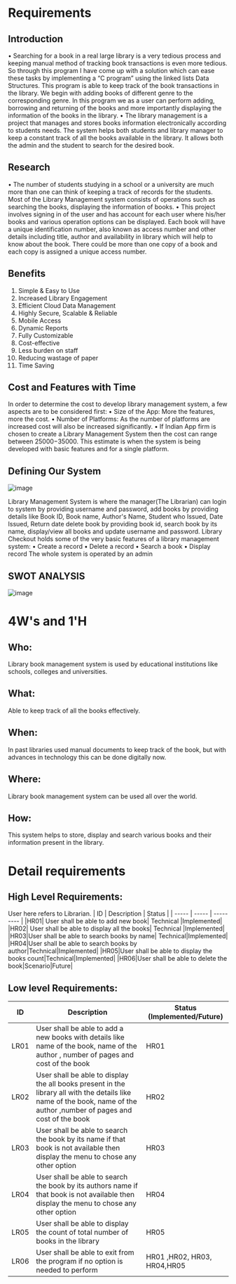 # Requirements
## Introduction
•	Searching for a book in a real large library is a very tedious process and keeping manual method of tracking book transactions is even more tedious. So through this program I have come up with a solution which can ease these tasks by implementing a “C program” using the linked lists Data Structures. This program is able to keep track of the book transactions in the library. We begin with adding books of different genre to the corresponding genre. In this program we as a user can perform adding, borrowing and returning of the books and more importantly displaying the information of the books in the library. 
•	The library management is a project that manages and stores books information electronically according to students needs. The system helps both students and library manager to keep a constant track of all the books available in the library. It allows both the admin and the student to search for the desired book.

## Research
•	The number of students studying in a school or a university are much more than one can think of keeping a track of records for the students. Most of the Library Management system consists of operations such as searching the books, displaying the information of books. 
•	This project involves signing in of the user and has account for each user where his/her books and various operation options can be displayed. Each book will have a unique identification number, also known as access number and other details including title, author and availability in library which will help to know about the book. There could be more than one copy of a book and each copy is assigned a unique access number.

## Benefits
1.	Simple & Easy to Use
2.	Increased Library Engagement
3.	Efficient Cloud Data Management
4.	Highly Secure, Scalable & Reliable
5.	Mobile Access
6.	Dynamic Reports
7.	Fully Customizable
8.	Cost-effective
9.	Less burden on staff
10.	Reducing wastage of paper
11.	Time Saving

## Cost and Features with Time
In order to determine the cost to develop library management system, a few aspects are to be considered first:
•	Size of the App: More the features, more the cost.
•	Number of Platforms: As the number of platforms are increased cost will also be increased significantly.
•	If Indian App firm is chosen to create a Library Management System then the cost can range between $25000-$35000. This estimate is when the system is being developed with basic features and for a single platform.


## Defining Our System
![image](https://user-images.githubusercontent.com/69230664/124621732-2578c880-de98-11eb-8675-4997540f9b34.png)

Library Management System is where the manager(The Librarian) can login to system by providing username and password, add books by providing details like Book ID, Book name, Author's Name, Student who Issued, Date Issued, Return date delete book by providing book id, search book by its name, display/view all books and update username and password.
Library Checkout holds some of the very basic features of a library management system:
•	Create a record
•	Delete a record
•	Search a book
•	Display record
The whole system is operated by an admin



## SWOT ANALYSIS
![image](https://user-images.githubusercontent.com/69230664/124623778-e6e40d80-de99-11eb-954b-ac847b687b53.png)



# 4W&#39;s and 1&#39;H

## Who:
Library book management system is used by educational institutions like schools, colleges and universities.

## What:
Able to keep track of all the books effectively.

## When:
In past libraries used manual documents to keep track of the book, but with advances in technology this can be done digitally now.

## Where:
Library book management system can be used all over the world.

## How:
This system helps to store, display and search various books and their information present in the library.

# Detail requirements
## High Level Requirements: 
 User here refers to Librarian.
| ID | Description | Status | 
| ----- | ----- | --------- |
|HR01| User shall be able to add new book|	Technical |Implemented|
|HR02| User shall be able to display all the books|	Technical |Implemented|
|HR03|User shall be able to search books by name|	Technical|Implemented|
|HR04|User shall be able to search books by author|Technical|Implemented|
|HR05|User shall be able to display the books count|Technical|Implemented|
|HR06|User shall be able to delete the book|Scenario|Future|

##  Low level Requirements:
 
| ID | Description | Status (Implemented/Future) |
| ------ | --------- | ----- |
|LR01| User shall be able to add a new books with details like name of the book, name of the author , number of pages and cost of the book |HR01| Implemented|
|LR02| User shall be able to display the all books present in the library all with the details like name of the book, name of the author ,number of pages and cost of the book |HR02|Implemented|
|LR03| User shall be able to search the book by its name if that book is not available then display the menu to chose any other option |HR03 |Implemented|
|LR04 |User shall be able to search the book by its authors name if that book is not available then display the menu to chose any other option |HR04 |Implemented|
|LR05| User shall be able to display the count of total number of books in the library |HR05| Implemented|
|LR06|User shall be able to exit from the program if no option is needed to perform |HR01 ,HR02, HR03, HR04,HR05| Implemented|


